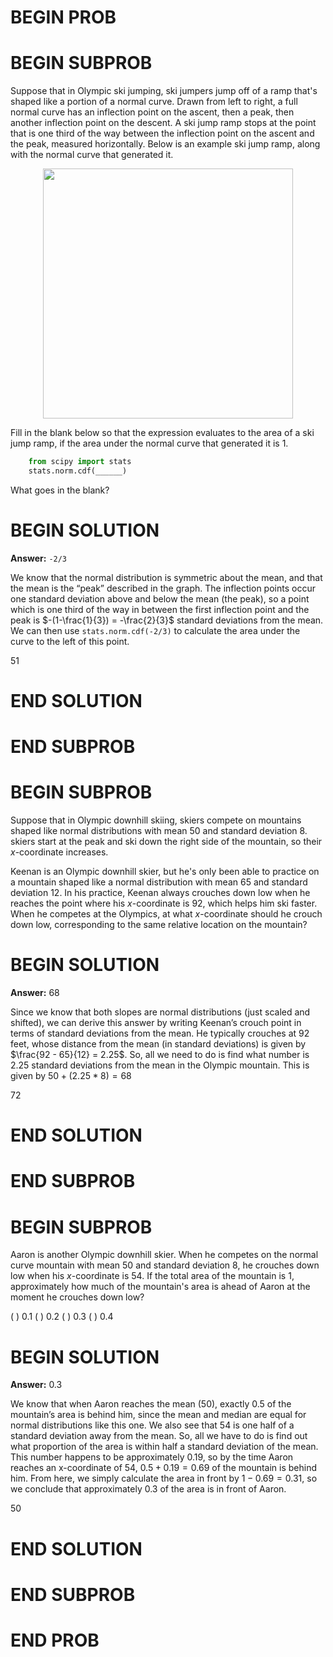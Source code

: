 # BEGIN PROB

# BEGIN SUBPROB

Suppose that in Olympic ski jumping, ski jumpers jump off of a ramp
that's shaped like a portion of a normal curve. Drawn from left to
right, a full normal curve has an inflection point on the ascent, then a
peak, then another inflection point on the descent. A ski jump ramp
stops at the point that is one third of the way between the inflection
point on the ascent and the peak, measured horizontally. Below is an
example ski jump ramp, along with the normal curve that generated it.

<center><img src='../assets/images/wi24-final/skijump.jpg' width=400></center>


Fill in the blank below so that the expression evaluates to the area of
a ski jump ramp, if the area under the normal curve that generated it is
1.
```py
    from scipy import stats
    stats.norm.cdf(______)
```
What goes in the blank?

# BEGIN SOLUTION
**Answer:** `-2/3`

We know that the normal distribution is symmetric about the mean, and that the mean is the “peak” described in the graph. The inflection points occur one standard deviation above and below the mean (the peak), so a point which is one third of the way in between the first inflection point and the peak is $-(1-\frac{1}{3}) = -\frac{2}{3}$ standard deviations from the mean. We can then use `stats.norm.cdf(-2/3)` to calculate the area under the curve to the left of this point.

<average>51</average>

# END SOLUTION

# END SUBPROB

# BEGIN SUBPROB

Suppose that in Olympic downhill skiing, skiers compete on mountains
shaped like normal distributions with mean 50 and standard deviation 8.
skiers start at the peak and ski down the right side of the mountain, so
their $x$-coordinate increases.

Keenan is an Olympic downhill skier, but he's only been able to practice
on a mountain shaped like a normal distribution with mean 65 and
standard deviation 12. In his practice, Keenan always crouches down low
when he reaches the point where his $x$-coordinate is 92, which helps
him ski faster. When he competes at the Olympics, at what $x$-coordinate
should he crouch down low, corresponding to the same relative location
on the mountain?

# BEGIN SOLUTION
**Answer:** 68

Since we know that both slopes are normal distributions (just scaled and shifted), we can derive this answer by writing Keenan’s crouch point in terms of standard deviations from the mean. He typically crouches at 92 feet, whose distance from the mean (in standard deviations) is given by $\frac{92 - 65}{12} = 2.25$. So, all we need to do is find what number is 2.25 standard deviations from the mean in the Olympic mountain. This is given by $50 + (2.25 * 8) = 68$

<average>72</average>

# END SOLUTION

# END SUBPROB

# BEGIN SUBPROB

Aaron is another Olympic downhill skier. When he competes on the normal
curve mountain with mean 50 and standard deviation 8, he crouches down
low when his $x$-coordinate is $54$. If the total area of the mountain
is 1, approximately how much of the mountain's area is ahead of Aaron at
the moment he crouches down low?

( ) 0.1
( ) 0.2
( ) 0.3
( ) 0.4

# BEGIN SOLUTION
**Answer:** 0.3

We know that when Aaron reaches the mean (50), exactly 0.5 of the mountain’s area is behind him, since the mean and median are equal for normal distributions like this one. We also see that 54 is one half of a standard deviation away from the mean. So, all we have to do is find out what proportion of the area is within half a standard deviation of the mean. This number happens to be approximately 0.19, so by the time Aaron reaches an x-coordinate of 54, $0.5 + 0.19 = 0.69$ of the mountain is behind him. From here, we simply calculate the area in front by $1 - 0.69 = 0.31$, so we conclude that approximately 0.3 of the area is in front of Aaron.

<average>50</average>

# END SOLUTION

# END SUBPROB

# END PROB